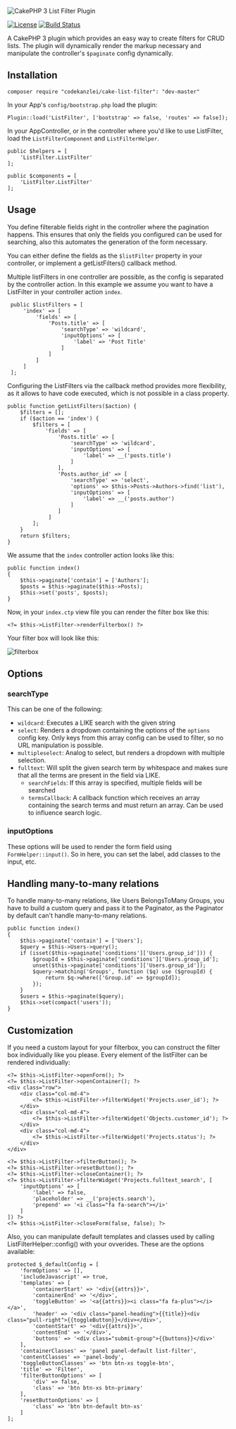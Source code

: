 ![CakePHP 3 List Filter Plugin](https://raw.githubusercontent.com/scherersoftware/cake-list-filter/master/cake-list-filter.png)

[![License](https://img.shields.io/badge/license-MIT-brightgreen.svg?style=flat-square)](LICENSE.txt)
[![Build Status](https://travis-ci.org/scherersoftware/cake-list-filter.svg?branch=master)](https://travis-ci.org/scherersoftware/cake-list-filter)

A CakePHP 3 plugin which provides an easy way to create filters for CRUD lists. The plugin will dynamically render the markup necessary and manipulate the controller's `$paginate` config dynamically.

## Installation

    composer require "codekanzlei/cake-list-filter": "dev-master"

In your App's `config/bootstrap.php` load the plugin:

```
Plugin::load('ListFilter', ['bootstrap' => false, 'routes' => false]);
```

In your AppController, or in the controller where you'd like to use ListFilter, load the `ListFilterComponent` and `ListFilterHelper`.

```
public $helpers = [
    'ListFilter.ListFilter'
];

public $components = [
    'ListFilter.ListFilter'
];
```

## Usage

You define filterable fields right in the controller where the pagination happens. This ensures that only the fields you configured can be used for searching, also this automates the generation of the form necessary.

You can either define the fields as the `$listFilter` property in your controller, or implement a getListFilters() callback method.

Multiple listFilters in one controller are possible, as the config is separated by the controller action. In this example we assume you want to have a ListFilter in your controller action `index`.

```
 public $listFilters = [
     'index' => [
         'fields' => [
             'Posts.title' => [
                 'searchType' => 'wildcard',
                 'inputOptions' => [
                     'label' => 'Post Title'
                 ]
             ]
         ]
     ]
 ];
```

Configuring the ListFilters via the callback method provides more flexibility, as it allows to have code executed, which is not possible in a class property.

```
public function getListFilters($action) {
    $filters = [];
    if ($action == 'index') {
        $filters = [
            'fields' => [
                'Posts.title' => [
                    'searchType' => 'wildcard',
                    'inputOptions' => [
                        'label' => __('posts.title')
                    ]
                ],
                'Posts.author_id' => [
                    'searchType' => 'select',
                    'options' => $this->Posts->Authors->find('list'),
                    'inputOptions' => [
                        'label' => __('posts.author')
                    ]
                ]
             ]
        ];
    }
    return $filters;
}
```

We assume that the `index` controller action looks like this:

```
public function index()
{
    $this->paginate['contain'] = ['Authors'];
    $posts = $this->paginate($this->Posts);
    $this->set('posts', $posts);
}
```

Now, in your `index.ctp` view file you can render the filter box like this:

```
<?= $this->ListFilter->renderFilterbox() ?>
```

Your filter box will look like this:

![filterbox](https://cloud.githubusercontent.com/assets/593203/7455325/71dceb4e-f27b-11e4-825a-31b73be2b05e.png)


## Options


### searchType

This can be one of the following:

- `wildcard`: Executes a LIKE search with the given string
- `select`: Renders a dropdown containing the options of the `options` config key. Only keys from this array config can be used to filter, so no URL manipulation is possible.
- `multipleselect`: Analog to select, but renders a dropdown with multiple selection.
- `fulltext`: Will split the given search term by whitespace and makes sure that all the terms are present in the field via LIKE.
    - `searchFields`: If this array is specified, multiple fields will be searched
    - `termsCallback`: A callback function which receives an array containing the search terms and must return an array. Can be used to influence search logic.

### inputOptions

These options will be used to render the form field using `FormHelper::input()`. So in here, you can set the label, add classes to the input, etc.

## Handling many-to-many relations

To handle many-to-many relations, like Users BelongsToMany Groups, you have to build a custom query and pass it to the Paginator, as the Paginator by default can't handle many-to-many relations.

```
public function index()
{
    $this->paginate['contain'] = ['Users'];
    $query = $this->Users->query();
    if (isset($this->paginate['conditions']['Users.group_id'])) {
        $groupId = $this->paginate['conditions']['Users.group_id'];
        unset($this->paginate['conditions']['Users.group_id']);
        $query->matching('Groups', function ($q) use ($groupId) {
            return $q->where(['Group.id' => $groupId]);
        });
    }
    $users = $this->paginate($query);
    $this->set(compact('users'));
}
```

## Customization

If you need a custom layout for your filterbox, you can construct the filter box individually like you please. Every element of the listFilter can be rendered individually:

```
<?= $this->ListFilter->openForm(); ?>
<?= $this->ListFilter->openContainer(); ?>
<div class="row">
    <div class="col-md-4">
        <?= $this->ListFilter->filterWidget('Projects.user_id'); ?>
    </div>
    <div class="col-md-4">
        <?= $this->ListFilter->filterWidget('Objects.customer_id'); ?>
    </div>
    <div class="col-md-4">
        <?= $this->ListFilter->filterWidget('Projects.status'); ?>
    </div>
</div>

<?= $this->ListFilter->filterButton(); ?>
<?= $this->ListFilter->resetButton(); ?>
<?= $this->ListFilter->closeContainer(); ?>
<?= $this->ListFilter->filterWidget('Projects.fulltext_search', [
    'inputOptions' => [
        'label' => false,
        'placeholder' => __('projects.search'),
        'prepend' => '<i class="fa fa-search"></i>'
    ]
]) ?>
<?= $this->ListFilter->closeForm(false, false); ?>
```

Also, you can manipulate default templates and classes used by calling ListFilterHelper::config() with your ovverides. These are the options available:

```
protected $_defaultConfig = [
    'formOptions' => [],
    'includeJavascript' => true,
    'templates' => [
        'containerStart' => '<div{{attrs}}>',
        'containerEnd' => '</div>',
        'toggleButton' => '<a{{attrs}}><i class="fa fa-plus"></i></a>',
        'header' => '<div class="panel-heading">{{title}}<div class="pull-right">{{toggleButton}}</div></div>',
        'contentStart' => '<div{{attrs}}>',
        'contentEnd' => '</div>',
        'buttons' => '<div class="submit-group">{{buttons}}</div>'
    ],
    'containerClasses' => 'panel panel-default list-filter',
    'contentClasses' => 'panel-body',
    'toggleButtonClasses' => 'btn btn-xs toggle-btn',
    'title' => 'Filter',
    'filterButtonOptions' => [
        'div' => false,
        'class' => 'btn btn-xs btn-primary'
    ],
    'resetButtonOptions' => [
        'class' => 'btn btn-default btn-xs'
    ]
];
```

